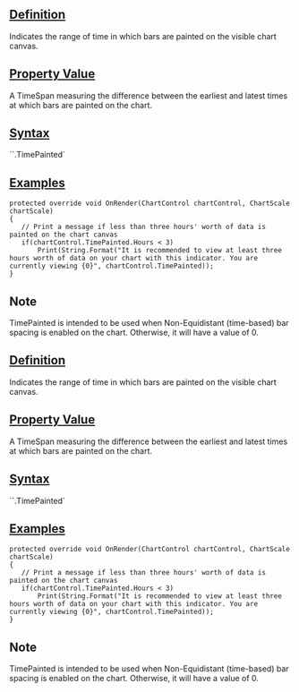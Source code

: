 ## [Definition](https://developer.ninjatrader.com/docs/desktop/timepainted\#definition)

Indicates the range of time in which bars are painted on the visible chart canvas.

## [Property Value](https://developer.ninjatrader.com/docs/desktop/timepainted\#property-value)

A TimeSpan measuring the difference between the earliest and latest times at which bars are painted on the chart.

## [Syntax](https://developer.ninjatrader.com/docs/desktop/timepainted\#syntax)

\`\`<chartcontrol>.TimePainted\`

## [Examples](https://developer.ninjatrader.com/docs/desktop/timepainted\#examples)

```jsx-150469391 csharp
protected override void OnRender(ChartControl chartControl, ChartScale chartScale)
{
   // Print a message if less than three hours' worth of data is painted on the chart canvas
   if(chartControl.TimePainted.Hours < 3)
       Print(String.Format("It is recommended to view at least three hours worth of data on your chart with this indicator. You are currently viewing {0}", chartControl.TimePainted));
}

```

## Note

TimePainted is intended to be used when Non-Equidistant (time-based) bar spacing is enabled on the chart. Otherwise, it will have a value of 0.

## [Definition](https://developer.ninjatrader.com/docs/desktop/timepainted\#definition)

Indicates the range of time in which bars are painted on the visible chart canvas.

## [Property Value](https://developer.ninjatrader.com/docs/desktop/timepainted\#property-value)

A TimeSpan measuring the difference between the earliest and latest times at which bars are painted on the chart.

## [Syntax](https://developer.ninjatrader.com/docs/desktop/timepainted\#syntax)

\`\`<chartcontrol>.TimePainted\`

## [Examples](https://developer.ninjatrader.com/docs/desktop/timepainted\#examples)

```jsx-150469391 csharp
protected override void OnRender(ChartControl chartControl, ChartScale chartScale)
{
   // Print a message if less than three hours' worth of data is painted on the chart canvas
   if(chartControl.TimePainted.Hours < 3)
       Print(String.Format("It is recommended to view at least three hours worth of data on your chart with this indicator. You are currently viewing {0}", chartControl.TimePainted));
}

```

## Note

TimePainted is intended to be used when Non-Equidistant (time-based) bar spacing is enabled on the chart. Otherwise, it will have a value of 0.